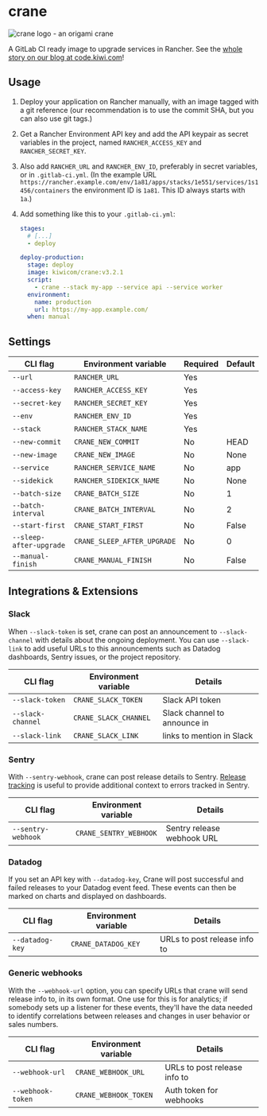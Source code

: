 # crane

![crane logo - an origami crane](logo.png)

A GitLab CI ready image to upgrade services in Rancher.
See the [whole story on our blog at code.kiwi.com](https://code.kiwi.com/announcing-crane-e8ce911b187b)!

## Usage

1. Deploy your application on Rancher manually,
   with an image tagged with a git reference
   (our recommendation is to use the commit SHA, but you can also use git tags.)
2. Get a Rancher Environment API key
   and add the API keypair as secret variables in the project,
   named `RANCHER_ACCESS_KEY` and `RANCHER_SECRET_KEY`.
3. Also add `RANCHER_URL` and `RANCHER_ENV_ID`,
   preferably in secret variables, or in `.gitlab-ci.yml`.
   (In the example URL `https://rancher.example.com/env/1a81/apps/stacks/1e551/services/1s1456/containers`
   the environment ID is `1a81`. This ID always starts with `1a`.)
4. Add something like this to your `.gitlab-ci.yml`:

   ```yaml
   stages:
     # [...]
     - deploy

   deploy-production:
     stage: deploy
     image: kiwicom/crane:v3.2.1
     script:
       - crane --stack my-app --service api --service worker
     environment:
       name: production
       url: https://my-app.example.com/
     when: manual
   ```

## Settings

| CLI flag                | Environment variable        | Required | Default |
| ----------------------- | --------------------------- | -------- | ------- |
| `--url`                 | `RANCHER_URL`               | Yes      |         |
| `--access-key`          | `RANCHER_ACCESS_KEY`        | Yes      |         |
| `--secret-key`          | `RANCHER_SECRET_KEY`        | Yes      |         |
| `--env`                 | `RANCHER_ENV_ID`            | Yes      |         |
| `--stack`               | `RANCHER_STACK_NAME`        | Yes      |         |
| `--new-commit`          | `CRANE_NEW_COMMIT`          | No       | HEAD    |
| `--new-image`           | `CRANE_NEW_IMAGE`           | No       | None    |
| `--service`             | `RANCHER_SERVICE_NAME`      | No       | app     |
| `--sidekick`            | `RANCHER_SIDEKICK_NAME`     | No       | None    |
| `--batch-size`          | `CRANE_BATCH_SIZE`          | No       | 1       |
| `--batch-interval`      | `CRANE_BATCH_INTERVAL`      | No       | 2       |
| `--start-first`         | `CRANE_START_FIRST`         | No       | False   |
| `--sleep-after-upgrade` | `CRANE_SLEEP_AFTER_UPGRADE` | No       | 0       |
| `--manual-finish`       | `CRANE_MANUAL_FINISH`       | No       | False   |

## Integrations & Extensions

### Slack

When `--slack-token` is set,
crane can post an announcement to `--slack-channel`
with details about the ongoing deployment.
You can use `--slack-link` to add useful URLs to this announcements
such as Datadog dashboards, Sentry issues, or the project repository.

| CLI flag          | Environment variable  | Details                      |
| ----------------- | --------------------- | ---------------------------- |
| `--slack-token`   | `CRANE_SLACK_TOKEN`   | Slack API token              |
| `--slack-channel` | `CRANE_SLACK_CHANNEL` | Slack channel to announce in |
| `--slack-link`    | `CRANE_SLACK_LINK`    | links to mention in Slack    |

### Sentry

With `--sentry-webhook`, crane can post release details to Sentry.
[Release tracking](https://docs.sentry.io/learn/releases/#what-is-a-release) is useful
to provide additional context to errors tracked in Sentry.

| CLI flag           | Environment variable   | Details                    |
| ------------------ | ---------------------- | -------------------------- |
| `--sentry-webhook` | `CRANE_SENTRY_WEBHOOK` | Sentry release webhook URL |

### Datadog

If you set an API key with `--datadog-key`,
Crane will post successful and failed releases to your Datadog event feed.
These events can then be marked on charts and displayed on dashboards.

| CLI flag        | Environment variable | Details                      |
| --------------- | -------------------- | ---------------------------- |
| `--datadog-key` | `CRANE_DATADOG_KEY`  | URLs to post release info to |

### Generic webhooks

With the `--webhook-url` option,
you can specify URLs that crane will send release info to,
in its own format.
One use for this is for analytics;
if somebody sets up a listener for these events,
they'll have the data needed to identify correlations
between releases and changes in user behavior or sales numbers.

| CLI flag          | Environment variable  | Details                      |
| ----------------- | --------------------- | ---------------------------- |
| `--webhook-url`   | `CRANE_WEBHOOK_URL`   | URLs to post release info to |
| `--webhook-token` | `CRANE_WEBHOOK_TOKEN` | Auth token for webhooks      |
